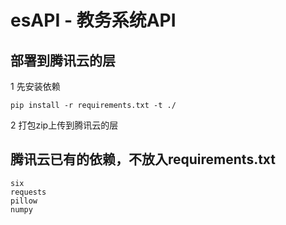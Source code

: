 # esAPI - 教务系统API

## 部署到腾讯云的层
1 先安装依赖
```
pip install -r requirements.txt -t ./
```

2 打包zip上传到腾讯云的层

## 腾讯云已有的依赖，不放入requirements.txt
```
six
requests
pillow
numpy
```
